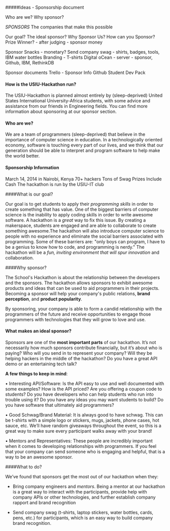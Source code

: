 #####Ideas - Sponsorship document

Who are we?
Why sponsor?

_SPONSORS_
The companies that make this possible

Our goal?
The ideal sponsor?
Why Sponsor Us?
How can you Sponsor?
Prize Winner? - after judging - sponsor money

Sponsor Snacks - monetary?
Send company swag - shirts, badges, tools, IBM water bottles
Branding - T-shirts
Digital oCean - server - sponsor, Github, IBM, RethinkDB

Sponsor documents
Trello - Sponsor Info
Github Student Dev Pack


#### How is the USIU-Hackathon run?

The USIU-Hackathon is planned almost entirely by (sleep-deprived) United States International University-Africa students, with some advice and assistance from our friends in Engineering fields. You can find more information about sponsoring at our sponsor section.


#### Who are we?

We are a team of programmers (sleep-deprived) that believe in the importance of computer science in education. In a technologically oriented economy, software is touching every part of our lives, and we think that our generation should be able to interpret and program software to help make the world better.


#### Sponsorship Information

March 14, 2014 in Nairobi, Kenya
70+ hackers
Tons of Swag Prizes Include Cash
The hackathon is run by the USIU-IT club


####What is our goal?

Our goal is to get students to apply their _programming skills_ in order to create something that has value. One of the biggest barriers of computer science is the inability to apply coding skills in order to write awesome software.
A hackathon is a *great* way to fix this issue. By creating a makerspace, students are engaged and are able to collaborate to create something awesome.The hackathon will also introduce computer science to people with no experience
and eliminate the social barriers associated with programming. Some of these
barriers are: "only boys can program, I have to be a genius to know how to code, and programming is nerdy." The hackathon will be a _fun, inviting environment that will spur innovation_ and collaboration.


####Why sponsor?

The School's Hackathon is about the relationship between the developers and
the sponsors. The hackathon allows sponsors to exhibit awesome products and
ideas that can be used to aid programmers in their projects. Becoming a sponsor
will help your company's public relations, __brand perception__, and __product popularity__.

By sponsoring, your company is able to form a candid relationship with the
programmers of the future and receive opportunities to engage those programmers
with technologies that they will grow to love and use.


#### What makes an ideal sponsor?

Sponsors are one of the **most important parts** of our hackathon. It’s not necessarily how much sponsors contribute financially, but it’s about who is paying? Who will you send in to represent your company? Will they be helping hackers in the middle of the hackathon? Do you have a great API demo or an entertaining tech talk?

**A few things to keep in mind**:

• Interesting API/Software: Is the API easy to use and well documented
with some examples? How is the API priced? Are you offering a coupon code
to students? Do you have developers who can help students who run into
trouble using it? Do you have any ideas you may want students to build? Do
you have software that ultimately aid programmers?

• Good Schwag/Brand Material: It is always good to have schwag. This can
be t-shirts with a simple logo or stickers, mugs, jackets, phone cases, hot sauce, etc. We’ll have random giveaways throughout the event, so this is a great way to make sure every participant walks away with your brand!

• Mentors and Representatives: These people are incredibly important
when it comes to developing relationships with programmers. If you feel that
your company can send someone who is engaging and helpful, that is a way
to be an awesome sponsor.


####What to do?

We’ve found that sponsors get the most out of our hackathon when they:

- Bring company engineers and _mentors_. Being a mentor at our hackathon is a great way to interact with the participants, provide help with company APIs or other technologies, and further establish company rapport and brand recognition

- Send company swag (t-shirts, laptop stickers, water bottles, cards, pens, etc.) for participants, which is an easy way to build company brand recognition.

